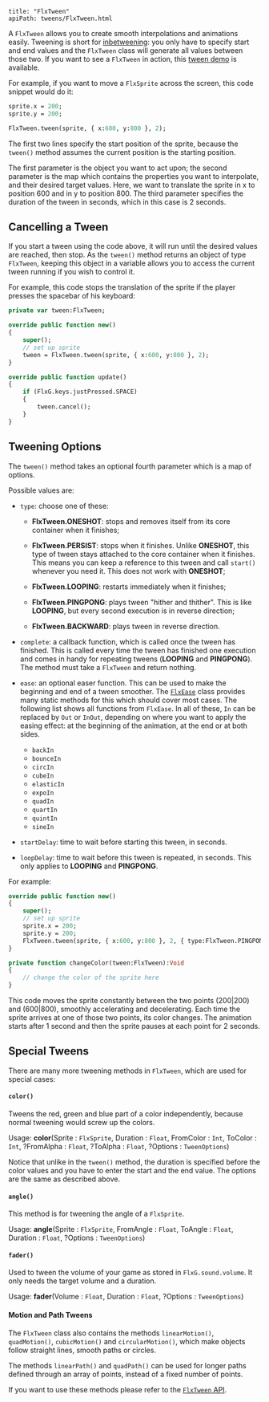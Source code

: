 ```
title: "FlxTween"
apiPath: tweens/FlxTween.html
```

A `FlxTween` allows you to create smooth interpolations and animations easily. Tweening is short for [inbetweening](http://en.wikipedia.org/wiki/Inbetweening): you only have to specify start and end values and the `FlxTween` class will generate all values between those two. If you want to see a `FlxTween` in action, this [tween demo](http://haxeflixel.com/demos/FlxTween/) is available.

For example, if you want to move a `FlxSprite` across the screen, this code snippet would do it:

```haxe
sprite.x = 200;
sprite.y = 200;

FlxTween.tween(sprite, { x:600, y:800 }, 2);
```

The first two lines specify the start position of the sprite, because the `tween()` method assumes the current position is the starting position.

The first parameter is the object you want to act upon; the second parameter is the map which contains the properties you want to interpolate, and their desired target values. Here, we want to translate the sprite in x to position 600 and in y to position 800. The third parameter specifies the duration of the tween in seconds, which in this case is 2 seconds.

## Cancelling a Tween

If you start a tween using the code above, it will run until the desired values are reached, then stop. As the `tween()` method returns an object of type `FlxTween`, keeping this object in a variable allows you to access the current tween running if you wish to control it.

For example, this code stops the translation of the sprite if the player presses the spacebar of his keyboard:

```haxe
private var tween:FlxTween;

override public function new()
{
	super();
	// set up sprite
	tween = FlxTween.tween(sprite, { x:600, y:800 }, 2);
}

override public function update()
{
	if (FlxG.keys.justPressed.SPACE)
	{
		tween.cancel();
	}
}
```

## Tweening Options

The `tween()` method takes an optional fourth parameter which is a map of options.

Possible values are:

- `type`: choose one of these:

	- **FlxTween.ONESHOT**: stops and removes itself from its core container when it finishes;
	- **FlxTween.PERSIST**: stops when it finishes. Unlike **ONESHOT**, this type of tween stays attached to the core container when it finishes. This means you can keep a reference to this tween and call `start()` whenever you need it. This does not work with **ONESHOT**;

	- **FlxTween.LOOPING**: restarts immediately when it finishes;
	- **FlxTween.PINGPONG**: plays tween "hither and thither". This is like **LOOPING**, but every second execution is in reverse direction;
	
	- **FlxTween.BACKWARD**: plays tween in reverse direction.

- `complete`: a callback function, which is called once the tween has finished. This is called every time the tween has finished one execution and comes in handy for repeating tweens (**LOOPING** and **PINGPONG**). The method must take a `FlxTween` and return nothing.

- `ease`: an optional easer function. This can be used to make the beginning and end of a tween smoother. The [`FlxEase`](http://api.haxeflixel.com/types/flixel/tweens/FlxEase.html) class provides many static methods for this which should cover most cases. The following list shows all functions from `FlxEase`. In all of these, `In` can be replaced by `Out` or `InOut`, depending on where you want to apply the easing effect: at the beginning of the animation, at the end or at both sides.

	- `backIn`
	- `bounceIn`
	- `circIn`
	- `cubeIn`
	- `elasticIn`
	- `expoIn`
	- `quadIn`
	- `quartIn`
	- `quintIn`
	- `sineIn`

- `startDelay`: time to wait before starting this tween, in seconds.

- `loopDelay`: time to wait before this tween is repeated, in seconds. This only applies to **LOOPING** and **PINGPONG**.

For example:

```haxe
override public function new()
{
	super();
	// set up sprite
	sprite.x = 200;
	sprite.y = 200;
	FlxTween.tween(sprite, { x:600, y:800 }, 2, { type:FlxTween.PINGPONG, ease:FlxEase.quadInOut, complete:changeColor, startDelay:1, loopDelay:2 });
}

private function changeColor(tween:FlxTween):Void
{
	// change the color of the sprite here
}
```

This code moves the sprite constantly between the two points (200|200) and (600|800), smoothly accelerating and decelerating. Each time the sprite arrives at one of those two points, its color changes. The animation starts after 1 second and then the sprite pauses at each point for 2 seconds.

## Special Tweens

There are many more tweening methods in `FlxTween`, which are used for special cases:

#### `color()`

Tweens the red, green and blue part of a color independently, because normal tweening would screw up the colors.

Usage: **color**(Sprite : `FlxSprite`, Duration : `Float`, FromColor : `Int`, ToColor : `Int`, ?FromAlpha : `Float`, ?ToAlpha : `Float`, ?Options : `TweenOptions`)

Notice that unlike in the `tween()` method, the duration is specified before the color values and you have to enter the start and the end value. The options are the same as described above.

#### `angle()`

This method is for tweening the angle of a `FlxSprite`.

Usage: **angle**(Sprite : `FlxSprite`, FromAngle : `Float`, ToAngle : `Float`, Duration : `Float`, ?Options : `TweenOptions`)

#### `fader()`

Used to tween the volume of your game as stored in `FlxG.sound.volume`. It only needs the target volume and a duration.

Usage: **fader**(Volume : `Float`, Duration : `Float`, ?Options : `TweenOptions`)

#### Motion and Path Tweens

The `FlxTween` class also contains the methods `linearMotion()`, `quadMotion()`, `cubicMotion()` and `circularMotion()`, which make objects follow straight lines, smooth paths or circles.

The methods `linearPath()` and `quadPath()` can be used for longer paths defined through an array of points, instead of a fixed number of points.

If you want to use these methods please refer to the [`FlxTween` API](http://api.haxeflixel.com/types/flixel/tweens/FlxTween.html). 
